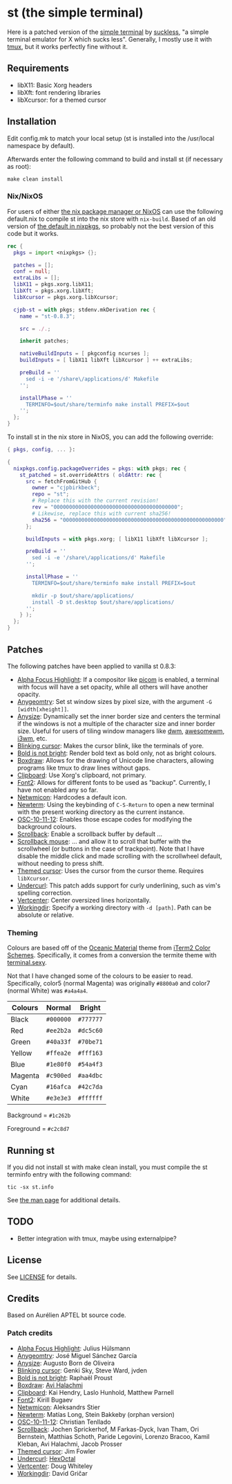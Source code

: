 # st (the simple terminal)
Here is a patched version of the [simple terminal](http://st.suckless.org/) by [suckless](http://www.suckless.org/), "a simple terminal emulator for X which sucks less". Generally, I mostly use it with [tmux](https://github.com/tmux/tmux/wiki), but it works perfectly fine without it.

## Requirements

* libX11: Basic Xorg headers
* libXft: font rendering libraries
* libXcursor: for a themed cursor

## Installation

Edit config.mk to match your local setup (st is installed into the /usr/local namespace by default).

Afterwards enter the following command to build and install st (if necessary as root):

`make clean install`

### Nix/NixOS

For users of either [the nix package manager or NixOS](https://www.nixos.org) can use the following default.nix to compile st into the nix store with `nix-build`. Based of an old version of [the default in nixpkgs](https://github.com/NixOS/nixpkgs/blob/master/pkgs/applications/terminal-emulators/st/default.nix), so probably not the best version of this code but it works.

```nix
rec {
  pkgs = import <nixpkgs> {};

  patches = [];
  conf = null;
  extraLibs = [];
  libX11 = pkgs.xorg.libX11;
  libXft = pkgs.xorg.libXft;
  libXcursor = pkgs.xorg.libXcursor;

  cjpb-st = with pkgs; stdenv.mkDerivation rec {
    name = "st-0.8.3";

    src = ./.;

    inherit patches;

    nativeBuildInputs = [ pkgconfig ncurses ];
    buildInputs = [ libX11 libXft libXcursor ] ++ extraLibs;

    preBuild = ''
      sed -i -e '/share\/applications/d' Makefile
    '';

    installPhase = ''
      TERMINFO=$out/share/terminfo make install PREFIX=$out
    '';
  };
}
```

To install st in the nix store in NixOS, you can add the following override:

```nix
{ pkgs, config, ... }:

{
  nixpkgs.config.packageOverrides = pkgs: with pkgs; rec {
    st_patched = st.overrideAttrs ( oldAttr: rec {
      src = fetchFromGitHub {
        owner = "cjpbirkbeck";
        repo = "st";
        # Replace this with the current revision!
        rev = "0000000000000000000000000000000000000000";
        # Likewise, replace this with current sha256!
        sha256 = "0000000000000000000000000000000000000000000000000000";
      };

      buildInputs = with pkgs.xorg; [ libX11 libXft libXcursor ];

      preBuild = ''
        sed -i -e '/share\/applications/d' Makefile
      '';

      installPhase = ''
        TERMINFO=$out/share/terminfo make install PREFIX=$out

        mkdir -p $out/share/applications/
        install -D st.desktop $out/share/applications/
      '';
    } );
  };
}
```

## Patches

The following patches have been applied to vanilla st 0.8.3:

* [Alpha Focus Highlight]( ./applied/st-alphaFocusHighlight-20200216-26cdfeb.diff ): If a compositor like [picom](http://github.com/yshui/picom) is enabled, a terminal with focus will have a set opacity, while all others will have another opacity.
* [Anygeomtry](./applied/st-anygeometry-0.8.1.diff): Set st window sizes by pixel size, with the argument `-G [width[xheight]]`.
* [Anysize]( ./applied/st-anysize-0.8.1.diff ): Dynamically set the inner border size and centers the terminal if the windows is not a multiple of the character size and inner border size. Useful for users of tiling window managers like [dwm](https://dwm.suckless.org), [awesomewm](https://www.awesomewm.org), [i3wm](https://i3wm.org), etc.
* [Blinking cursor]( ./applied/st-blinking_cursor-20200531-a2a7044.diff ): Makes the cursor blink, like the terminals of yore.
* [Bold is not bright](./applied/st-bold-is-not-bright-20190127-3be4cf1.diff): Render bold text as bold only, not as bright colours.
* [Boxdraw]( ./applied/st-boxdraw_v2-0.8.3.diff ): Allows for the drawing of Unicode line characters, allowing programs like tmux to draw lines without gaps.
* [Clipboard]( ./applied/st-clipboard-0.8.3.diff ): Use Xorg's clipboard, not primary.
* [Font2]( ./applied/st-font2-20190416-ba72400.diff ): Allows for different fonts to be used as "backup". Currently, I have not enabled any so far.
* [Netwmicon]( ./applied/st-netwmicon-0.8.4.diff ): Hardcodes a default icon.
* [Newterm]( ./applied/st-newterm-0.8.2.diff ): Using the keybinding of `C-S-Return` to open a new terminal with the present working directory as the current instance.
* [OSC-10-11-12]( ./applied/st-osc_10_11_12-20200418-66520e1.diff ): Enables those escape codes for modifying the background colours.
* [Scrollback]( ./applied/st-scrollback-20200419-72e3f6c.diff ): Enable a scrollback buffer by default …
* [Scrollback mouse]( ./applied/st-scrollback-mouse-20191024-a2c479c.diff ): … and allow it to scroll that buffer with the scrollwheel (or buttons in the case of trackpoint). Note that I have disable the middle click and made scrolling with the scrollwheel default, without needing to press shift.
* [Themed cursor]( ./applied/st-themed_cursor-0.8.1.diff ): Uses the cursor from the cursor theme. Requires `libXcursor`.
* [Undercurl](./applied/st-undercurl-0.8.4.diff): This patch adds support for curly underlining, such as vim's spelling correction.
* [Vertcenter]( ./applied/st-vertcenter-20180320-6ac8c8a.diff ): Center oversized lines horizontally.
* [Workingdir]( ./applied/st-workingdir-20200317-51e19ea.diff ): Specify a working directory with `-d [path]`. Path can be absolute or relative.

### Theming

Colours are based off of the [Oceanic Material](https://github.com/rahulpatel/oceanic-material-iterm) theme from [iTerm2 Color Schemes](https://github.com/mbadolato/iTerm2-Color-Schemes/). Specifically, it comes from a conversion the termite theme with [terminal.sexy](https://www.terminal.sexy).

Not that I have changed some of the colours to be easier to read. Specifically, color5 (normal Magenta) was originally `#8800a0` and color7 (normal White) was `#a4a4a4`.

|Colours|  Normal   |  Bright   |
|-------|-----------|-----------|
|Black  | `#000000` | `#777777` |
|Red    | `#ee2b2a` | `#dc5c60` |
|Green  | `#40a33f` | `#70be71` |
|Yellow | `#ffea2e` | `#fff163` |
|Blue   | `#1e80f0` | `#54a4f3` |
|Magenta| `#c900ed` | `#aa4dbc` |
|Cyan   | `#16afca` | `#42c7da` |
|White  | `#e3e3e3` | `#ffffff` |

Background = `#1c262b`

Foreground = `#c2c8d7`

## Running st

If you did not install st with make clean install, you must compile the st terminfo entry with the following command:

`tic -sx st.info`

See [the man page](./st.1) for additional details.

## TODO

* Better integration with tmux, maybe using externalpipe?

## License

See [LICENSE](./LICENSE) for details.

## Credits
Based on Aurélien APTEL <aurelien dot aptel at gmail dot com> bt source code.

### Patch credits
* [Alpha Focus Highlight]( ./applied/st-alphaFocusHighlight-20200216-26cdfeb.diff ): Julius Hülsmann
* [Anygeomtry](./applied/st-anygeometry-0.8.1.diff): José Miguel Sánchez García
* [Anysize]( ./applied/st-anysize-0.8.1.diff ): Augusto Born de Oliveira
* [Blinking cursor]( ./applied/st-blinking_cursor-20200531-a2a7044.diff ): Genki Sky, Steve Ward, jvden
* [Bold is not bright](./applied/st-bold-is-not-bright-20190127-3be4cf1.diff): Raphaël Proust
* [Boxdraw]( ./applied/st-boxdraw_v2-0.8.3.diff ): [Avi Halachmi](https://github.com/avih)
* [Clipboard]( ./applied/st-clipboard-0.8.3.diff ): Kai Hendry, Laslo Hunhold, Matthew Parnell
* [Font2]( ./applied/st-font2-20190416-ba72400.diff ): Kirill Bugaev
* [Netwmicon]( ./applied/st-netwmicon-0.8.4.diff ): Aleksandrs Stier
* [Newterm]( ./applied/st-newterm-0.8.2.diff ): Matías Long, Stein Bakkeby (orphan version)
* [OSC-10-11-12]( ./applied/st-osc_10_11_12-20200418-66520e1.diff ): Christian Tenllado
* [Scrollback]( ./applied/st-scrollback-20200419-72e3f6c.diff ): Jochen Sprickerhof, M Farkas-Dyck, Ivan Tham, Ori Bernstein, Matthias Schoth, Paride Legovini, Lorenzo Bracoo, Kamil Kleban, Avi Halachmi, Jacob Prosser
* [Themed cursor]( ./applied/st-themed_cursor-0.8.1.diff ): Jim Fowler
* [Undercurl](./applied/st-undercurl-0.8.4.diff): [HexOctal](https://github.com/hexoctal)
* [Vertcenter]( ./applied/st-vertcenter-20180320-6ac8c8a.diff ): Doug Whiteley
* [Workingdir]( ./applied/st-workingdir-20200317-51e19ea.diff ): David Gričar
